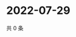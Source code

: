 # 2022-07-29

共 0 条

<!-- BEGIN WEIBO -->
<!-- 最后更新时间 Fri Jul 29 2022 15:14:27 GMT+0800 (China Standard Time) -->

<!-- END WEIBO -->

